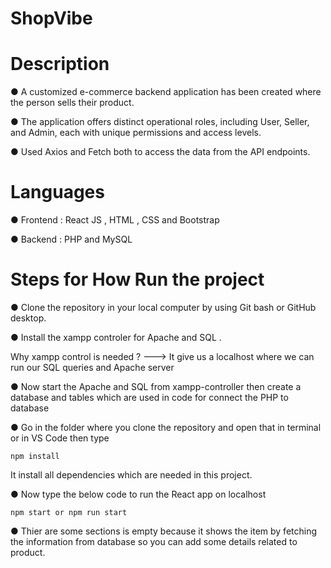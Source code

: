 # ShopVibe
# Description
  ● A customized e-commerce backend application has been created where the person sells their product. 
  
  ● The application offers distinct operational roles, including User, Seller, and Admin, each with unique permissions and access
    levels.
    
  ● Used Axios and Fetch both to access the data from the API endpoints.

# Languages

  ● Frontend : React JS , HTML , CSS and Bootstrap

  ● Backend : PHP and MySQL 

# Steps for How Run the project

  ● Clone the repository in your local computer by using Git bash or GitHub desktop.

  ● Install the xampp controler for Apache and SQL . 

  Why xampp control is needed ? ---> It give us a localhost where we can run our SQL queries and Apache server
  
  ● Now start the Apache and SQL from xampp-controller then create a database and tables which are used in code for connect the PHP to database

  ● Go in the folder where you clone the repository and open that in terminal or in VS Code then type 

    npm install
  It install all dependencies which are needed in this project.

  ● Now type the below code to run the React app on localhost

    npm start or npm run start

  ● Thier are some sections is empty because it shows the item by fetching the information from database so you can add some details related to product.
  

